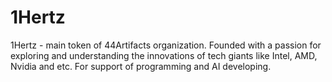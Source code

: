 # 1Hertz
1Hertz - main token of 44Artifacts organization. Founded with ​a passion for exploring and understanding the innovations of ​tech giants like Intel, AMD, Nvidia and etc. For support of programming and AI developing. 
